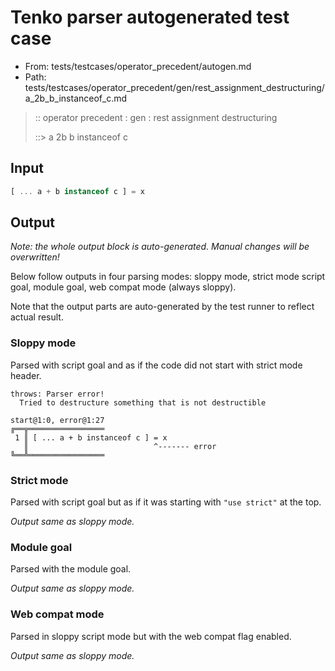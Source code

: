 # Tenko parser autogenerated test case

- From: tests/testcases/operator_precedent/autogen.md
- Path: tests/testcases/operator_precedent/gen/rest_assignment_destructuring/a_2b_b_instanceof_c.md

> :: operator precedent : gen : rest assignment destructuring
>
> ::> a 2b b instanceof c

## Input


`````js
[ ... a + b instanceof c ] = x
`````

## Output

_Note: the whole output block is auto-generated. Manual changes will be overwritten!_

Below follow outputs in four parsing modes: sloppy mode, strict mode script goal, module goal, web compat mode (always sloppy).

Note that the output parts are auto-generated by the test runner to reflect actual result.

### Sloppy mode

Parsed with script goal and as if the code did not start with strict mode header.

`````
throws: Parser error!
  Tried to destructure something that is not destructible

start@1:0, error@1:27
╔══╦═════════════════
 1 ║ [ ... a + b instanceof c ] = x
   ║                            ^------- error
╚══╩═════════════════

`````

### Strict mode

Parsed with script goal but as if it was starting with `"use strict"` at the top.

_Output same as sloppy mode._

### Module goal

Parsed with the module goal.

_Output same as sloppy mode._

### Web compat mode

Parsed in sloppy script mode but with the web compat flag enabled.

_Output same as sloppy mode._
